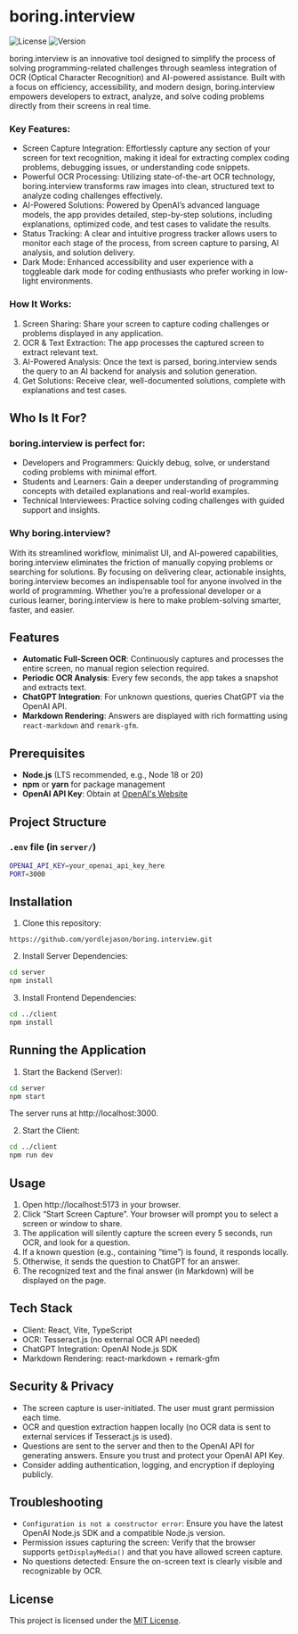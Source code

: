 # boring.interview

![License](https://img.shields.io/github/license/yordlejason/boring.interview)
![Version](https://img.shields.io/github/v/release/yordlejason/boring.interview)

boring.interview is an innovative tool designed to simplify the process of solving programming-related challenges through seamless integration of OCR (Optical Character Recognition) and AI-powered assistance. Built with a focus on efficiency, accessibility, and modern design, boring.interview empowers developers to extract, analyze, and solve coding problems directly from their screens in real time.

### Key Features:
- Screen Capture Integration: Effortlessly capture any section of your screen for text recognition, making it ideal for extracting complex coding problems, debugging issues, or understanding code snippets.
- Powerful OCR Processing: Utilizing state-of-the-art OCR technology, boring.interview transforms raw images into clean, structured text to analyze coding challenges effectively.
- AI-Powered Solutions: Powered by OpenAI’s advanced language models, the app provides detailed, step-by-step solutions, including explanations, optimized code, and test cases to validate the results.
- Status Tracking: A clear and intuitive progress tracker allows users to monitor each stage of the process, from screen capture to parsing, AI analysis, and solution delivery.
- Dark Mode: Enhanced accessibility and user experience with a toggleable dark mode for coding enthusiasts who prefer working in low-light environments.

### How It Works:
1.	Screen Sharing: Share your screen to capture coding challenges or problems displayed in any application.
2.	OCR & Text Extraction: The app processes the captured screen to extract relevant text.
3.	AI-Powered Analysis: Once the text is parsed, boring.interview sends the query to an AI backend for analysis and solution generation.
4.	Get Solutions: Receive clear, well-documented solutions, complete with explanations and test cases.

## Who Is It For?

### boring.interview is perfect for:
- Developers and Programmers: Quickly debug, solve, or understand coding problems with minimal effort.
- Students and Learners: Gain a deeper understanding of programming concepts with detailed explanations and real-world examples.
- Technical Interviewees: Practice solving coding challenges with guided support and insights.

### Why boring.interview?

With its streamlined workflow, minimalist UI, and AI-powered capabilities, boring.interview eliminates the friction of manually copying problems or searching for solutions. By focusing on delivering clear, actionable insights, boring.interview becomes an indispensable tool for anyone involved in the world of programming. Whether you’re a professional developer or a curious learner, boring.interview is here to make problem-solving smarter, faster, and easier.

## Features

- **Automatic Full-Screen OCR**: Continuously captures and processes the entire screen, no manual region selection required.
- **Periodic OCR Analysis**: Every few seconds, the app takes a snapshot and extracts text.
- **ChatGPT Integration**: For unknown questions, queries ChatGPT via the OpenAI API.
- **Markdown Rendering**: Answers are displayed with rich formatting using `react-markdown` and `remark-gfm`.

## Prerequisites

- **Node.js** (LTS recommended, e.g., Node 18 or 20)
- **npm** or **yarn** for package management
- **OpenAI API Key**: Obtain at [OpenAI's Website](https://platform.openai.com/)

## Project Structure

### `.env` file (in `server/`)
```bash
OPENAI_API_KEY=your_openai_api_key_here
PORT=3000
```

## Installation

1.	Clone this repository:

```https://github.com/yordlejason/boring.interview.git```

2.	Install Server Dependencies:
```bash
cd server
npm install
```

3.	Install Frontend Dependencies:
```bash
cd ../client
npm install
```

## Running the Application
1.	Start the Backend (Server):
```bash
cd server
npm start
```
The server runs at http://localhost:3000.

2.	Start the Client:
```bash
cd ../client
npm run dev
```

## Usage
1.	Open http://localhost:5173 in your browser.
2.	Click “Start Screen Capture”. Your browser will prompt you to select a screen or window to share.
3.	The application will silently capture the screen every 5 seconds, run OCR, and look for a question.
4.	If a known question (e.g., containing “time”) is found, it responds locally.
5.	Otherwise, it sends the question to ChatGPT for an answer.
6.	The recognized text and the final answer (in Markdown) will be displayed on the page.

## Tech Stack
-	Client: React, Vite, TypeScript
-	OCR: Tesseract.js (no external OCR API needed)
-	ChatGPT Integration: OpenAI Node.js SDK
-	Markdown Rendering: react-markdown + remark-gfm

## Security & Privacy
- The screen capture is user-initiated. The user must grant permission each time.
- OCR and question extraction happen locally (no OCR data is sent to external services if Tesseract.js is used).
- Questions are sent to the server and then to the OpenAI API for generating answers. Ensure you trust and protect your OpenAI API Key.
- Consider adding authentication, logging, and encryption if deploying publicly.

## Troubleshooting
- `Configuration is not a constructor error`: Ensure you have the latest OpenAI Node.js SDK and a compatible Node.js version.
- Permission issues capturing the screen: Verify that the browser supports `getDisplayMedia()` and that you have allowed screen capture.
- No questions detected: Ensure the on-screen text is clearly visible and recognizable by OCR.

## License

This project is licensed under the [MIT License](LICENSE).
